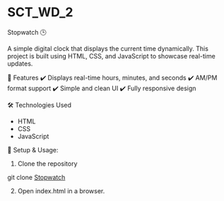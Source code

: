 # SCT_WD_2

Stopwatch 🕒

A simple digital clock that displays the current time dynamically. This project is built using HTML, CSS, and JavaScript to showcase real-time updates.

🚀 Features
✔️ Displays real-time hours, minutes, and seconds
✔️ AM/PM format support
✔️ Simple and clean UI
✔️ Fully responsive design

🛠️ Technologies Used
 * HTML
 * CSS
 * JavaScript

 🔧 Setup & Usage: 

1. Clone the repository 

git clone [Stopwatch](https://github.com/vaishnavi-0311/SCT_WD_2.git)

2. Open index.html in a browser.

